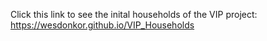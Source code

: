 Click this link to see the inital households of the VIP project:
https://wesdonkor.github.io/VIP_Households

